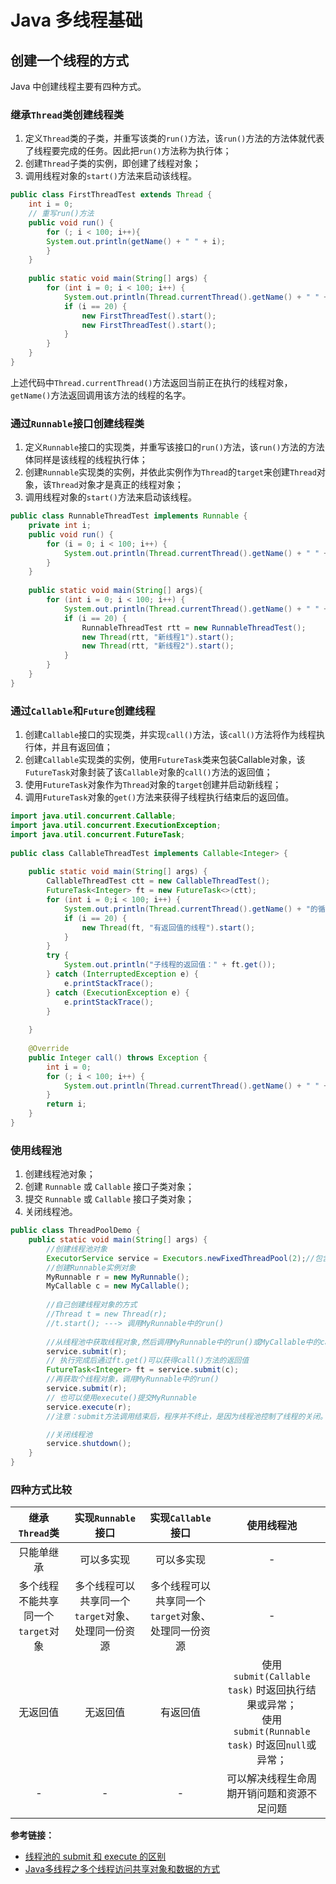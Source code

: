 # Java 多线程基础

## 创建一个线程的方式

Java 中创建线程主要有四种方式。

### 继承`Thread`类创建线程类

1. 定义`Thread`类的子类，并重写该类的`run()`方法，该`run()`方法的方法体就代表了线程要完成的任务。因此把`run()`方法称为执行体；
2. 创建`Thread`子类的实例，即创建了线程对象；
3. 调用线程对象的`start()`方法来启动该线程。

```java
public class FirstThreadTest extends Thread {
	int i = 0;
	// 重写run()方法
	public void run() {
		for (; i < 100; i++){
		System.out.println(getName() + " " + i);
		}
	}
	
    public static void main(String[] args) {
		for (int i = 0; i < 100; i++) {
			System.out.println(Thread.currentThread().getName() + " " + i);
			if (i == 20) {
				new FirstThreadTest().start();
				new FirstThreadTest().start();
			}
		}
	}
}
```

上述代码中`Thread.currentThread()`方法返回当前正在执行的线程对象，`getName()`方法返回调用该方法的线程的名字。

### 通过`Runnable`接口创建线程类

1. 定义`Runnable`接口的实现类，并重写该接口的`run()`方法，该`run()`方法的方法体同样是该线程的线程执行体；
2. 创建`Runnable`实现类的实例，并依此实例作为`Thread`的`target`来创建`Thread`对象，该`Thread`对象才是真正的线程对象；
3. 调用线程对象的`start()`方法来启动该线程。

```java
public class RunnableThreadTest implements Runnable {
	private int i;
	public void run() {
		for (i = 0; i < 100; i++) {
			System.out.println(Thread.currentThread().getName() + " " + i);
		}
	}
    
	public static void main(String[] args){
		for (int i = 0; i < 100; i++) {
			System.out.println(Thread.currentThread().getName() + " " + i);
			if (i == 20) {
				RunnableThreadTest rtt = new RunnableThreadTest();
				new Thread(rtt, "新线程1").start();
				new Thread(rtt, "新线程2").start();
			}
		}
	}
}
```

### 通过`Callable`和`Future`创建线程

1. 创建`Callable`接口的实现类，并实现`call()`方法，该`call()`方法将作为线程执行体，并且有返回值；
2. 创建`Callable`实现类的实例，使用`FutureTask`类来包装Callable对象，该`FutureTask`对象封装了该`Callable`对象的`call()`方法的返回值；
3. 使用`FutureTask`对象作为`Thread`对象的`target`创建并启动新线程；
4. 调用`FutureTask`对象的`get()`方法来获得子线程执行结束后的返回值。

```java
import java.util.concurrent.Callable;
import java.util.concurrent.ExecutionException;
import java.util.concurrent.FutureTask;
 
public class CallableThreadTest implements Callable<Integer> {
 
	public static void main(String[] args) {
		CallableThreadTest ctt = new CallableThreadTest();
		FutureTask<Integer> ft = new FutureTask<>(ctt);
		for (int i = 0;i < 100; i++) {
			System.out.println(Thread.currentThread().getName() + "的循环变量i的值" + i);
			if (i == 20) {
				new Thread(ft, "有返回值的线程").start();
			}
		}
		try {
			System.out.println("子线程的返回值：" + ft.get());
		} catch (InterruptedException e) {
			e.printStackTrace();
		} catch (ExecutionException e) {
			e.printStackTrace();
		}
 
	}
 
	@Override
	public Integer call() throws Exception {
		int i = 0;
		for (; i < 100; i++) {
			System.out.println(Thread.currentThread().getName() + " " + i);
		}
		return i;
	}
}
```

### 使用线程池

1. 创建线程池对象；
2. 创建 `Runnable` 或 `Callable` 接口子类对象；
3. 提交 `Runnable` 或 `Callable` 接口子类对象；
4. 关闭线程池。

```java
public class ThreadPoolDemo {
	public static void main(String[] args) {
		//创建线程池对象
		ExecutorService service = Executors.newFixedThreadPool(2);//包含2个线程对象
		//创建Runnable实例对象
		MyRunnable r = new MyRunnable();
        MyCallable c = new MyCallable();
		
		//自己创建线程对象的方式
		//Thread t = new Thread(r);
		//t.start(); ---> 调用MyRunnable中的run()
		
		//从线程池中获取线程对象,然后调用MyRunnable中的run()或MyCallable中的call()
		service.submit(r);
        // 执行完成后通过ft.get()可以获得call()方法的返回值
        FutureTask<Integer> ft = service.submit(c);
		//再获取个线程对象，调用MyRunnable中的run()
		service.submit(r);
        // 也可以使用execute()提交MyRunnable
		service.execute(r);
		//注意：submit方法调用结束后，程序并不终止，是因为线程池控制了线程的关闭。将使用完的线程又归还到了线程池中

		//关闭线程池
		service.shutdown();
	}
}
```

### 四种方式比较

|           继承`Thread`类           |                 实现`Runnable`接口                 |                 实现`Callable`接口                 |                          使用线程池                          |
| :--------------------------------: | :------------------------------------------------: | :------------------------------------------------: | :----------------------------------------------------------: |
|             只能单继承             |                     可以多实现                     |                     可以多实现                     |                              -                               |
| 多个线程不能共享同一个`target`对象 | 多个线程可以共享同一个`target`对象、处理同一份资源 | 多个线程可以共享同一个`target`对象、处理同一份资源 |                              -                               |
|              无返回值              |                      无返回值                      |                      有返回值                      | 使用 `submit(Callable task)` 时返回执行结果或异常；<br />使用 `submit(Runnable task)` 时返回`null`或异常； |
|                 -                  |                         -                          |                         -                          |          可以解决线程生命周期开销问题和资源不足问题          |



**参考链接：**

* [线程池的 submit 和 execute 的区别](https://blog.csdn.net/guhong5153/article/details/71247266)
* [Java多线程之多个线程访问共享对象和数据的方式](https://blog.csdn.net/John8169/article/details/53193096)

